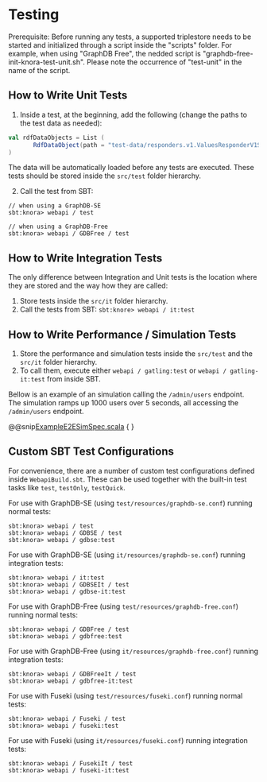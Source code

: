 <!---
Copyright © 2015-2019 the contributors (see Contributors.md).

This file is part of Knora.

Knora is free software: you can redistribute it and/or modify
it under the terms of the GNU Affero General Public License as published
by the Free Software Foundation, either version 3 of the License, or
(at your option) any later version.

Knora is distributed in the hope that it will be useful,
but WITHOUT ANY WARRANTY; without even the implied warranty of
MERCHANTABILITY or FITNESS FOR A PARTICULAR PURPOSE.  See the
GNU Affero General Public License for more details.

You should have received a copy of the GNU Affero General Public
License along with Knora.  If not, see <http://www.gnu.org/licenses/>.
-->

# Testing

Prerequisite: Before running any tests, a supported triplestore needs to
be started and initialized through a script inside the "scripts" folder.
For example, when using "GraphDB Free", the nedded script is
"graphdb-free-init-knora-test-unit.sh". Please note the occurrence of
"test-unit" in the name of the script.

## How to Write Unit Tests

1)  Inside a test, at the beginning, add the following (change the paths
    to the test data as needed):

```scala
val rdfDataObjects = List (
       RdfDataObject(path = "test-data/responders.v1.ValuesResponderV1Spec/incunabula-data.ttl", name = "http://www.knora.org/data/incunabula")
)
```
The data will be automatically loaded before any tests are executed. These tests should be stored inside
the `src/test` folder hierarchy.

2)  Call the test from SBT:

```
// when using a GraphDB-SE
sbt:knora> webapi / test

// when using a GraphDB-Free
sbt:knora> webapi / GDBFree / test
```

## How to Write Integration Tests

The only difference between Integration and Unit tests is the location
where they are stored and the way how they are called:

1)  Store tests inside the `src/it` folder hierarchy.
2)  Call the tests from SBT: `sbt:knore> webapi / it:test`

## How to Write Performance / Simulation Tests

1)  Store the performance and simulation tests inside the `src/test` and
    the `src/it` folder hierarchy.
2)  To call them, execute either `webapi / gatling:test` or `webapi / gatling-it:test`
    from inside SBT.

Bellow is an example of an simulation calling the `/admin/users`
endpoint. The simulation ramps up 1000 users over 5 seconds, all
accessing the `/admin/users`
endpoint.

@@snip[ExampleE2ESimSpec.scala](../../../../../webapi/src/test/scala/org/knora/webapi/e2e/ExampleE2ESimSpec.scala) { }


## Custom SBT Test Configurations

For convenience, there are a number of custom test configurations defined inside `WebapiBuild.sbt`. These can be used together with the
built-in test tasks like `test`, `testOnly`, `testQuick`.

For use with GraphDB-SE (using `test/resources/graphdb-se.conf`) running normal tests:

```
sbt:knora> webapi / test
sbt:knora> webapi / GDBSE / test
sbt:knora> webapi / gdbse:test
```

For use with GraphDB-SE (using `it/resources/graphdb-se.conf`) running integration tests:

```
sbt:knora> webapi / it:test
sbt:knora> webapi / GDBSEIt / test
sbt:knora> webapi / gdbse-it:test
```

For use with GraphDB-Free (using `test/resources/graphdb-free.conf`) running normal tests:

```
sbt:knora> webapi / GDBFree / test
sbt:knora> webapi / gdbfree:test
```

For use with GraphDB-Free (using `it/resources/graphdb-free.conf`) running integration tests:

```
sbt:knora> webapi / GDBFreeIt / test
sbt:knora> webapi / gdbfree-it:test
```

For use with Fuseki (using `test/resources/fuseki.conf`) running normal tests:

```
sbt:knora> webapi / Fuseki / test
sbt:knora> webapi / fuseki:test
```

For use with Fuseki (using `it/resources/fuseki.conf`) running integration tests:

```
sbt:knora> webapi / FusekiIt / test
sbt:knora> webapi / fuseki-it:test
```